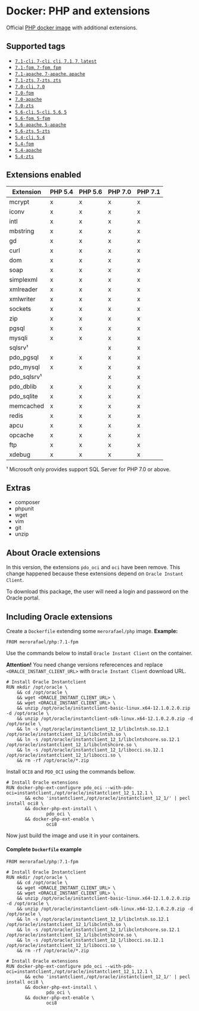 Docker: PHP and extensions
==========================

Official [PHP docker image](https://hub.docker.com/_/php/) with additional extensions.

Supported tags
--------------

- [`7.1-cli`, `7-cli`, `cli`, `7.1`, `7`, `latest`](7.1/Dockerfile)
- [`7.1-fpm`, `7-fpm`, `fpm`](7.1/fpm/Dockerfile)
- [`7.1-apache`, `7-apache`, `apache`](7.1/apache/Dockerfile)
- [`7.1-zts`, `7-zts`, `zts`](7.1/zts/Dockerfile)
- [`7.0-cli`, `7.0`](7.0/Dockerfile)
- [`7.0-fpm`](7.0/fpm/Dockerfile)
- [`7.0-apache`](7.0/apache/Dockerfile)
- [`7.0-zts`](7.0/zts/Dockerfile)
- [`5.6-cli`, `5-cli`, `5.6`, `5`](5.6/Dockerfile)
- [`5.6-fpm`, `5-fpm`](5.6/fpm/Dockerfile)
- [`5.6-apache`, `5-apache`](5.6/apache/Dockerfile)
- [`5.6-zts`, `5-zts`](5.6/zts/Dockerfile)
- [`5.4-cli`, `5.4`](5.4/Dockerfile)
- [`5.4-fpm`](5.4/fpm/Dockerfile)
- [`5.4-apache`](5.4/apache/Dockerfile)
- [`5.4-zts`](5.4/zts/Dockerfile)

Extensions enabled
------------------

| Extension   | PHP 5.4 | PHP 5.6 | PHP 7.0 | PHP 7.1 |
| ----------- | ------- | ------- | ------- | ------- |
| mcrypt      |    x    |    x    |    x    |    x    |
| iconv       |    x    |    x    |    x    |    x    |
| intl        |    x    |    x    |    x    |    x    |
| mbstring    |    x    |    x    |    x    |    x    |
| gd          |    x    |    x    |    x    |    x    |
| curl        |    x    |    x    |    x    |    x    |
| dom         |    x    |    x    |    x    |    x    |
| soap        |    x    |    x    |    x    |    x    |
| simplexml   |    x    |    x    |    x    |    x    |
| xmlreader   |    x    |    x    |    x    |    x    |
| xmlwriter   |    x    |    x    |    x    |    x    |
| sockets     |    x    |    x    |    x    |    x    |
| zip         |    x    |    x    |    x    |    x    |
| pgsql       |    x    |    x    |    x    |    x    |
| mysqli      |    x    |    x    |    x    |    x    |
| sqlsrv¹     |         |         |    x    |    x    |
| pdo_pgsql   |    x    |    x    |    x    |    x    |
| pdo_mysql   |    x    |    x    |    x    |    x    |
| pdo_sqlsrv¹ |         |         |    x    |    x    |
| pdo_dblib   |    x    |    x    |    x    |    x    |
| pdo_sqlite  |    x    |    x    |    x    |    x    |
| memcached   |    x    |    x    |    x    |    x    |
| redis       |    x    |    x    |    x    |    x    |
| apcu        |    x    |    x    |    x    |    x    |
| opcache     |    x    |    x    |    x    |    x    |
| ftp         |    x    |    x    |    x    |    x    |
| xdebug      |    x    |    x    |    x    |    x    |

¹ Microsoft only provides support SQL Server for PHP 7.0 or above.

Extras
------

- composer
- phpunit
- wget
- vim
- git
- unzip

About Oracle extensions
-----------------------

In this version, the extensions `pdo_oci` and `oci` have been remove.
This change happened because these extensions depend on `Oracle Instant Client`. 

To download this package, the user will need a login and password on the Oracle portal.
 
Including Oracle extensions
---------------------------

Create a `Dockerfile` extending some `merorafael/php` image.
**Example:**
```
FROM merorafael/php:7.1-fpm
```

Use the commands below to install `Oracle Instant Client` on the container.

**Attention!** You need change versions referecences and replace `<ORALCE_INSTANT_CLIENT_URL>`
with `Oracle Instant Client` download URL.

```
# Install Oracle Instantclient
RUN mkdir /opt/oracle \
    && cd /opt/oracle \
    && wget <ORACLE_INSTANT_CLIENT_URL> \
    && wget <ORACLE_INSTANT_CLIENT_URL> \
    && unzip /opt/oracle/instantclient-basic-linux.x64-12.1.0.2.0.zip -d /opt/oracle \
    && unzip /opt/oracle/instantclient-sdk-linux.x64-12.1.0.2.0.zip -d /opt/oracle \
    && ln -s /opt/oracle/instantclient_12_1/libclntsh.so.12.1 /opt/oracle/instantclient_12_1/libclntsh.so \
    && ln -s /opt/oracle/instantclient_12_1/libclntshcore.so.12.1 /opt/oracle/instantclient_12_1/libclntshcore.so \
    && ln -s /opt/oracle/instantclient_12_1/libocci.so.12.1 /opt/oracle/instantclient_12_1/libocci.so \
    && rm -rf /opt/oracle/*.zip
```

Install `OCI8` and `PDO_OCI` using the commands bellow.

```
# Install Oracle extensions
RUN docker-php-ext-configure pdo_oci --with-pdo-oci=instantclient,/opt/oracle/instantclient_12_1,12.1 \
       && echo 'instantclient,/opt/oracle/instantclient_12_1/' | pecl install oci8 \
       && docker-php-ext-install \
               pdo_oci \
       && docker-php-ext-enable \
               oci8
```

Now just build the image and use it in your containers.

#### Complete `Dockerfile` example

```
FROM merorafael/php:7.1-fpm

# Install Oracle Instantclient
RUN mkdir /opt/oracle \
    && cd /opt/oracle \
    && wget <ORACLE_INSTANT_CLIENT_URL> \
    && wget <ORACLE_INSTANT_CLIENT_URL> \
    && unzip /opt/oracle/instantclient-basic-linux.x64-12.1.0.2.0.zip -d /opt/oracle \
    && unzip /opt/oracle/instantclient-sdk-linux.x64-12.1.0.2.0.zip -d /opt/oracle \
    && ln -s /opt/oracle/instantclient_12_1/libclntsh.so.12.1 /opt/oracle/instantclient_12_1/libclntsh.so \
    && ln -s /opt/oracle/instantclient_12_1/libclntshcore.so.12.1 /opt/oracle/instantclient_12_1/libclntshcore.so \
    && ln -s /opt/oracle/instantclient_12_1/libocci.so.12.1 /opt/oracle/instantclient_12_1/libocci.so \
    && rm -rf /opt/oracle/*.zip
    
# Install Oracle extensions
RUN docker-php-ext-configure pdo_oci --with-pdo-oci=instantclient,/opt/oracle/instantclient_12_1,12.1 \
       && echo 'instantclient,/opt/oracle/instantclient_12_1/' | pecl install oci8 \
       && docker-php-ext-install \
               pdo_oci \
       && docker-php-ext-enable \
               oci8
```
